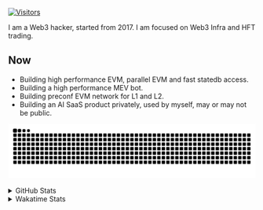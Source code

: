 <!-- markdownlint-disable MD041 MD010 MD033 -->
[![Visitors](https://api.visitorbadge.io/api/daily?path=Akagi201%2FAkagi201&label=Visitors%20Today&countColor=%2337d67a)](https://visitorbadge.io/status?path=Akagi201%2FAkagi201)

I am a Web3 hacker, started from 2017. I am focused on Web3 Infra and HFT trading.

## Now

* Building high performance EVM, parallel EVM and fast statedb access.
* Building a high performance MEV bot.
* Building preconf EVM network for L1 and L2.
* Building an AI SaaS product privately, used by myself, may or may not be public.

[![github contribution grid snake animation](https://raw.githubusercontent.com/Akagi201/Akagi201/output/github-contribution-grid-snake.svg#gh-light-mode-only)](https://github.com/Akagi201)

<details>
<summary>GitHub Stats</summary>
  <a href="https://github.com/Akagi201"><img alt="Profile Detail" src="https://raw.githubusercontent.com/Akagi201/Akagi201/master/profile-summary-card-output/dracula/0-profile-details.svg" /></a>
  <a href="https://github.com/Akagi201"><img alt="Github Stats" src="https://raw.githubusercontent.com/Akagi201/Akagi201/master/profile-summary-card-output/dracula/3-stats.svg" /></a>
  <a href="https://github.com/Akagi201"><img alt="Lang By Commits" src="https://raw.githubusercontent.com/Akagi201/Akagi201/master/profile-summary-card-output/dracula/2-most-commit-language.svg" /></a>
</details>

<details>
<summary>Wakatime Stats</summary>
<br>

<!--START_SECTION:waka-->

```txt
From: 02 January 2025 - To: 09 January 2025

Total Time: 31 hrs 31 mins

Other              19 hrs 34 mins  ███████████████▓░░░░░░░░░   62.09 %
Rust               7 hrs 50 mins   ██████▒░░░░░░░░░░░░░░░░░░   24.87 %
sh                 1 hr 4 mins     █░░░░░░░░░░░░░░░░░░░░░░░░   03.43 %
XML                51 mins         ▓░░░░░░░░░░░░░░░░░░░░░░░░   02.71 %
Markdown           35 mins         ▒░░░░░░░░░░░░░░░░░░░░░░░░   01.88 %
TOML               29 mins         ▒░░░░░░░░░░░░░░░░░░░░░░░░   01.55 %
Python             26 mins         ▒░░░░░░░░░░░░░░░░░░░░░░░░   01.42 %
Zig                19 mins         ▒░░░░░░░░░░░░░░░░░░░░░░░░   01.01 %
TypeScript         9 mins          ░░░░░░░░░░░░░░░░░░░░░░░░░   00.50 %
MDX                3 mins          ░░░░░░░░░░░░░░░░░░░░░░░░░   00.17 %
```

<!--END_SECTION:waka-->

</details>
